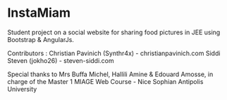 InstaMiam
=========

Student project on a social website for sharing food pictures in JEE using Bootstrap & AngularJs.


Contributors :
	Christian Pavinich (Synthr4x) - christianpavinich.com
	Siddi Steven (jokho26) - steven-siddi.com


Special thanks to Mrs Buffa Michel, Hallili Amine & Edouard Amosse, in charge of the Master 1 MIAGE Web Course - Nice Sophian Antipolis University